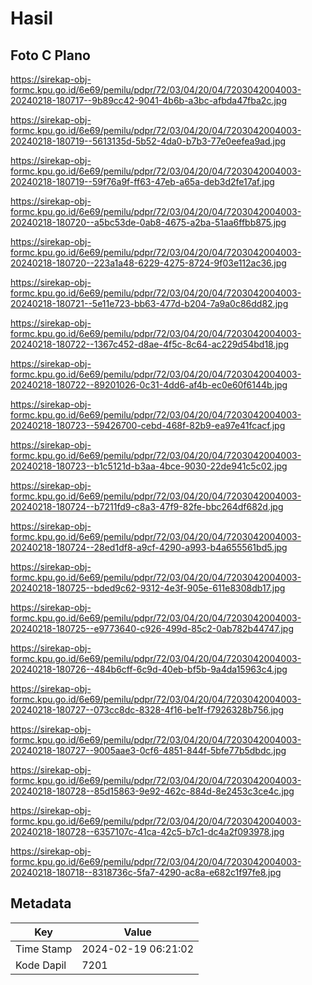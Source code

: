 # Hasil

## Foto C Plano

https://sirekap-obj-formc.kpu.go.id/6e69/pemilu/pdpr/72/03/04/20/04/7203042004003-20240218-180717--9b89cc42-9041-4b6b-a3bc-afbda47fba2c.jpg

https://sirekap-obj-formc.kpu.go.id/6e69/pemilu/pdpr/72/03/04/20/04/7203042004003-20240218-180719--5613135d-5b52-4da0-b7b3-77e0eefea9ad.jpg

https://sirekap-obj-formc.kpu.go.id/6e69/pemilu/pdpr/72/03/04/20/04/7203042004003-20240218-180719--59f76a9f-ff63-47eb-a65a-deb3d2fe17af.jpg

https://sirekap-obj-formc.kpu.go.id/6e69/pemilu/pdpr/72/03/04/20/04/7203042004003-20240218-180720--a5bc53de-0ab8-4675-a2ba-51aa6ffbb875.jpg

https://sirekap-obj-formc.kpu.go.id/6e69/pemilu/pdpr/72/03/04/20/04/7203042004003-20240218-180720--223a1a48-6229-4275-8724-9f03e112ac36.jpg

https://sirekap-obj-formc.kpu.go.id/6e69/pemilu/pdpr/72/03/04/20/04/7203042004003-20240218-180721--5e11e723-bb63-477d-b204-7a9a0c86dd82.jpg

https://sirekap-obj-formc.kpu.go.id/6e69/pemilu/pdpr/72/03/04/20/04/7203042004003-20240218-180722--1367c452-d8ae-4f5c-8c64-ac229d54bd18.jpg

https://sirekap-obj-formc.kpu.go.id/6e69/pemilu/pdpr/72/03/04/20/04/7203042004003-20240218-180722--89201026-0c31-4dd6-af4b-ec0e60f6144b.jpg

https://sirekap-obj-formc.kpu.go.id/6e69/pemilu/pdpr/72/03/04/20/04/7203042004003-20240218-180723--59426700-cebd-468f-82b9-ea97e41fcacf.jpg

https://sirekap-obj-formc.kpu.go.id/6e69/pemilu/pdpr/72/03/04/20/04/7203042004003-20240218-180723--b1c5121d-b3aa-4bce-9030-22de941c5c02.jpg

https://sirekap-obj-formc.kpu.go.id/6e69/pemilu/pdpr/72/03/04/20/04/7203042004003-20240218-180724--b7211fd9-c8a3-47f9-82fe-bbc264df682d.jpg

https://sirekap-obj-formc.kpu.go.id/6e69/pemilu/pdpr/72/03/04/20/04/7203042004003-20240218-180724--28ed1df8-a9cf-4290-a993-b4a655561bd5.jpg

https://sirekap-obj-formc.kpu.go.id/6e69/pemilu/pdpr/72/03/04/20/04/7203042004003-20240218-180725--bded9c62-9312-4e3f-905e-611e8308db17.jpg

https://sirekap-obj-formc.kpu.go.id/6e69/pemilu/pdpr/72/03/04/20/04/7203042004003-20240218-180725--e9773640-c926-499d-85c2-0ab782b44747.jpg

https://sirekap-obj-formc.kpu.go.id/6e69/pemilu/pdpr/72/03/04/20/04/7203042004003-20240218-180726--484b6cff-6c9d-40eb-bf5b-9a4da15963c4.jpg

https://sirekap-obj-formc.kpu.go.id/6e69/pemilu/pdpr/72/03/04/20/04/7203042004003-20240218-180727--073cc8dc-8328-4f16-be1f-f7926328b756.jpg

https://sirekap-obj-formc.kpu.go.id/6e69/pemilu/pdpr/72/03/04/20/04/7203042004003-20240218-180727--9005aae3-0cf6-4851-844f-5bfe77b5dbdc.jpg

https://sirekap-obj-formc.kpu.go.id/6e69/pemilu/pdpr/72/03/04/20/04/7203042004003-20240218-180728--85d15863-9e92-462c-884d-8e2453c3ce4c.jpg

https://sirekap-obj-formc.kpu.go.id/6e69/pemilu/pdpr/72/03/04/20/04/7203042004003-20240218-180728--6357107c-41ca-42c5-b7c1-dc4a2f093978.jpg

https://sirekap-obj-formc.kpu.go.id/6e69/pemilu/pdpr/72/03/04/20/04/7203042004003-20240218-180718--8318736c-5fa7-4290-ac8a-e682c1f97fe8.jpg


## Metadata

| Key        | Value               |
| ---------- | ------------------- |
| Time Stamp | 2024-02-19 06:21:02 |
| Kode Dapil | 7201                |



